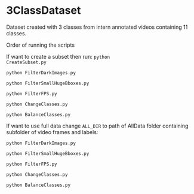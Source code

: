 # 3ClassDataset
Dataset created with 3 classes from intern annotated videos containing 11 classes.

Order of running the scripts

If want to create a subset then run:
<code>python CreateSubset.py</code>

<code>python FilterDarkImages.py</code>

<code>python FilterSmallHugeBboxes.py</code>

<code>python FilterFPS.py</code>

<code>python ChangeClasses.py</code>

<code>python BalanceClasses.py</code>

If want to use full data change <code>ALL_DIR</code> to path of AllData folder containing subfolder of video frames and labels:

<code>python FilterDarkImages.py</code>

<code>python FilterSmallHugeBboxes.py</code>

<code>python FilterFPS.py</code>

<code>python ChangeClasses.py</code>

<code>python BalanceClasses.py</code>
